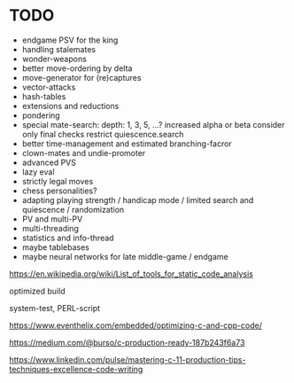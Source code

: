 TODO
====
* endgame PSV for the king
* handling stalemates
* wonder-weapons
* better move-ordering by delta
* move-generator for (re)captures
* vector-attacks
* hash-tables
* extensions and reductions
* pondering
* special mate-search:
     depth: 1, 3, 5, ...?
    increased alpha or beta
    consider only final checks
    restrict quiescence.search
* better time-management and estimated branching-facror    
* clown-mates and undie-promoter
* advanced PVS
* lazy eval
* strictly legal moves
* chess personalities?
* adapting playing strength / handicap mode / limited search and quiescence / randomization
* PV and multi-PV
* multi-threading
* statistics and info-thread
* maybe tablebases
* maybe neural networks for late middle-game / endgame

https://en.wikipedia.org/wiki/List_of_tools_for_static_code_analysis

optimized build

system-test, PERL-script

https://www.eventhelix.com/embedded/optimizing-c-and-cpp-code/

https://medium.com/@burso/c-production-ready-187b243f6a73

https://www.linkedin.com/pulse/mastering-c-11-production-tips-techniques-excellence-code-writing

